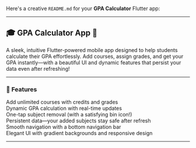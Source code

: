 Here's a creative `README.md` for your **GPA Calculator** Flutter app:  

---

## 🎓 **GPA Calculator App** 📱  
A sleek, intuitive Flutter-powered mobile app designed to help students calculate their GPA effortlessly. Add courses, assign grades, and get your GPA instantly—with a beautiful UI and dynamic features that persist your data even after refreshing!  

---

### 🚀 **Features**  
 Add unlimited courses with credits and grades  
 Dynamic GPA calculation with real-time updates  
 One-tap subject removal (with a satisfying bin icon!)  
 Persistent data—your added subjects stay safe after refresh  
 Smooth navigation with a bottom navigation bar  
 Elegant UI with gradient backgrounds and responsive design  

---
